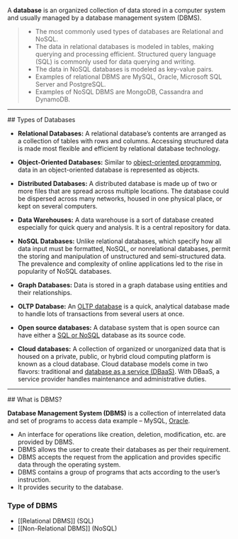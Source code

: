 A **database** is an organized collection of data stored in a computer system and usually managed by a database management system (DBMS).

> - The most commonly used types of databases are Relational and NoSQL.
> - The data in relational databases is modeled in tables, making querying and processing efficient. Structured query language (SQL) is commonly used for data querying and writing.
> - The data in NoSQL databases is modeled as key-value pairs.
> - Examples of relational DBMS are MySQL, Oracle, Microsoft SQL Server and PostgreSQL.
> - Examples of NoSQL DBMS are MongoDB, Cassandra and DynamoDB.

<hr>
## Types of Databases

- ****Relational Databases:**** A relational database’s contents are arranged as a collection of tables with rows and columns. Accessing structured data is made most flexible and efficient by relational database technology.

- ****Object-Oriented Databases:**** Similar to [object-oriented programming](https://www.geeksforgeeks.org/introduction-of-object-oriented-programming/), data in an object-oriented database is represented as objects.

- ****Distributed Databases:**** A distributed database is made up of two or more files that are spread across multiple locations. The database could be dispersed across many networks, housed in one physical place, or kept on several computers.

- ****Data Warehouses:**** A data warehouse is a sort of database created especially for quick query and analysis. It is a central repository for data.

- ****NoSQL Databases:**** Unlike relational databases, which specify how all data input must be formatted, NoSQL, or nonrelational databases, permit the storing and manipulation of unstructured and semi-structured data. The prevalence and complexity of online applications led to the rise in popularity of NoSQL databases.

- ****Graph Databases:**** Data is stored in a graph database using entities and their relationships.

- ****OLTP Database:**** An [OLTP database](https://www.geeksforgeeks.org/on-line-transaction-processing-oltp-system-in-dbms/) is a quick, analytical database made to handle lots of transactions from several users at once.

- ****Open source databases:**** A database system that is open source can have either a [SQL or NoSQL](https://www.geeksforgeeks.org/difference-between-sql-and-nosql/) database as its source code.

- ****Cloud databases:**** A collection of organized or unorganized data that is housed on a private, public, or hybrid cloud computing platform is known as a cloud database. Cloud database models come in two flavors: traditional and [database as a service (DBaaS)](https://www.geeksforgeeks.org/overview-of-database-as-a-service/). With DBaaS, a service provider handles maintenance and administrative duties.

<hr>
## What is DBMS?

**Database Management System (DBMS)** is a collection of interrelated data and set of programs to access data example – MySQL, [Oracle](https://www.geeksforgeeks.org/oracle-architecture/). 

- An interface for operations like creation, deletion, modification, etc. are provided by DBMS.
- DBMS allows the user to create their databases as per their requirement.
- DBMS accepts the request from the application and provides specific data through the operating system.
- DBMS contains a group of programs that acts according to the user’s instruction.
- It provides security to the database.

### Type of DBMS

- [[Relational DBMS]] (SQL)
- [[Non-Relational DBMS]] (NoSQL)